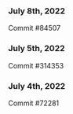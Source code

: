 ### July 8th, 2022

Commit #84507

### July 5th, 2022

Commit #314353


### July 4th, 2022

Commit #72281
